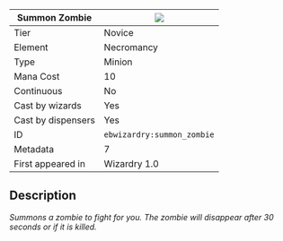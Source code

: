 | Summon Zombie |![](https://github.com/Electroblob77/Wizardry/blob/1.12.2/src/main/resources/assets/ebwizardry/textures/spells/ebwizardry:summon_zombie.png)|
|---|---|
| Tier | Novice |
| Element | Necromancy |
| Type | Minion |
| Mana Cost | 10 |
| Continuous | No |
| Cast by wizards | Yes |
| Cast by dispensers | Yes |
| ID | `ebwizardry:summon_zombie` |
| Metadata | 7 |
| First appeared in | Wizardry 1.0 |
## Description
_Summons a zombie to fight for you. The zombie will disappear after 30 seconds or if it is killed._